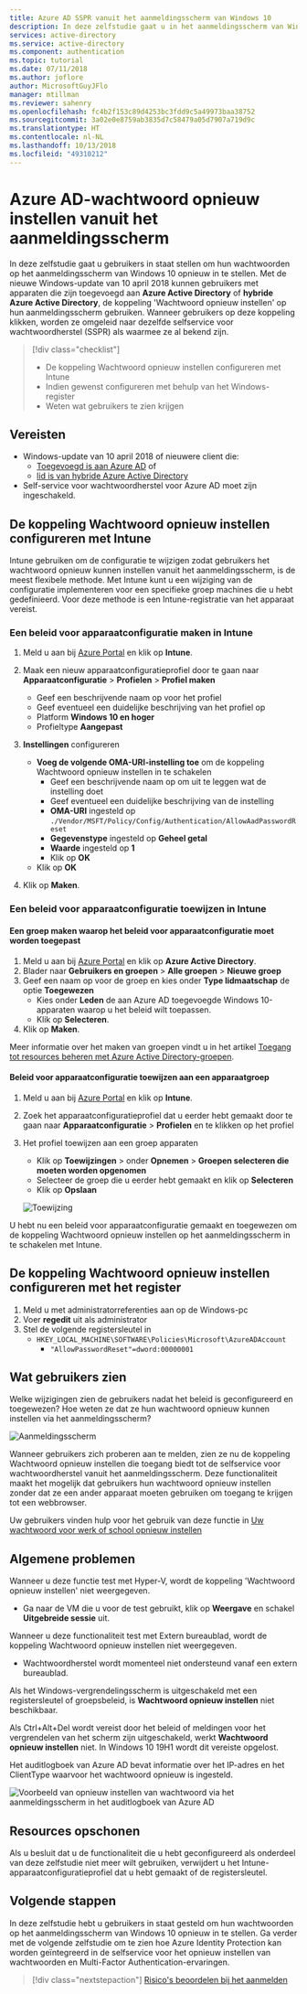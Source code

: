 ```yaml
---
title: Azure AD SSPR vanuit het aanmeldingsscherm van Windows 10
description: In deze zelfstudie gaat u in het aanmeldingsscherm van Windows 10 het opnieuw instellen van wachtwoorden inschakelen om zo het aantal telefonische hulpaanvragen naar de helpdesk te verminderen.
services: active-directory
ms.service: active-directory
ms.component: authentication
ms.topic: tutorial
ms.date: 07/11/2018
ms.author: joflore
author: MicrosoftGuyJFlo
manager: mtillman
ms.reviewer: sahenry
ms.openlocfilehash: fc4b2f153c89d4253bc3fdd9c5a49973baa38752
ms.sourcegitcommit: 3a02e0e8759ab3835d7c58479a05d7907a719d9c
ms.translationtype: HT
ms.contentlocale: nl-NL
ms.lasthandoff: 10/13/2018
ms.locfileid: "49310212"
---
```

# <a name="tutorial-azure-ad-password-reset-from-the-login-screen"></a>Azure AD-wachtwoord opnieuw instellen vanuit het aanmeldingsscherm

In deze zelfstudie gaat u gebruikers in staat stellen om hun wachtwoorden op het aanmeldingsscherm van Windows 10 opnieuw in te stellen. Met de nieuwe Windows-update van 10 april 2018 kunnen gebruikers met apparaten die zijn toegevoegd aan **Azure Active Directory** of **hybride Azure Active Directory**, de koppeling 'Wachtwoord opnieuw instellen' op hun aanmeldingsscherm gebruiken. Wanneer gebruikers op deze koppeling klikken, worden ze omgeleid naar dezelfde selfservice voor wachtwoordherstel (SSPR) als waarmee ze al bekend zijn.

> [!div class="checklist"]
> * De koppeling Wachtwoord opnieuw instellen configureren met Intune
> * Indien gewenst configureren met behulp van het Windows-register
> * Weten wat gebruikers te zien krijgen

## <a name="prerequisites"></a>Vereisten

* Windows-update van 10 april 2018 of nieuwere client die:
   * [Toegevoegd is aan Azure AD](../device-management-azure-portal.md) of 
   * [lid is van hybride Azure Active Directory](../device-management-hybrid-azuread-joined-devices-setup.md)
* Self-service voor wachtwoordherstel voor Azure AD moet zijn ingeschakeld.

## <a name="configure-reset-password-link-using-intune"></a>De koppeling Wachtwoord opnieuw instellen configureren met Intune

Intune gebruiken om de configuratie te wijzigen zodat gebruikers het wachtwoord opnieuw kunnen instellen vanuit het aanmeldingsscherm, is de meest flexibele methode. Met Intune kunt u een wijziging van de configuratie implementeren voor een specifieke groep machines die u hebt gedefinieerd. Voor deze methode is een Intune-registratie van het apparaat vereist.

### <a name="create-a-device-configuration-policy-in-intune"></a>Een beleid voor apparaatconfiguratie maken in Intune

1. Meld u aan bij [Azure Portal](https://portal.azure.com) en klik op **Intune**.
2. Maak een nieuw apparaatconfiguratieprofiel door te gaan naar **Apparaatconfiguratie** > **Profielen** > **Profiel maken**
   * Geef een beschrijvende naam op voor het profiel
   * Geef eventueel een duidelijke beschrijving van het profiel op
   * Platform **Windows 10 en hoger**
   * Profieltype **Aangepast**

3. **Instellingen** configureren
   * **Voeg de volgende OMA-URI-instelling toe** om de koppeling Wachtwoord opnieuw instellen in te schakelen
      * Geef een beschrijvende naam op om uit te leggen wat de instelling doet
      * Geef eventueel een duidelijke beschrijving van de instelling
      * **OMA-URI** ingesteld op `./Vendor/MSFT/Policy/Config/Authentication/AllowAadPasswordReset`
      * **Gegevenstype** ingesteld op **Geheel getal**
      * **Waarde** ingesteld op **1**
      * Klik op **OK**
   * Klik op **OK**
4. Klik op **Maken**.

### <a name="assign-a-device-configuration-policy-in-intune"></a>Een beleid voor apparaatconfiguratie toewijzen in Intune

#### <a name="create-a-group-to-apply-device-configuration-policy-to"></a>Een groep maken waarop het beleid voor apparaatconfiguratie moet worden toegepast

1. Meld u aan bij [Azure Portal](https://portal.azure.com) en klik op **Azure Active Directory**.
2. Blader naar **Gebruikers en groepen** > **Alle groepen** > **Nieuwe groep**
3. Geef een naam op voor de groep en kies onder **Type lidmaatschap** de optie **Toegewezen**
   * Kies onder **Leden** de aan Azure AD toegevoegde Windows 10-apparaten waarop u het beleid wilt toepassen.
   * Klik op **Selecteren**.
4. Klik op **Maken**.

Meer informatie over het maken van groepen vindt u in het artikel [Toegang tot resources beheren met Azure Active Directory-groepen](../fundamentals/active-directory-manage-groups.md).

#### <a name="assign-device-configuration-policy-to-device-group"></a>Beleid voor apparaatconfiguratie toewijzen aan een apparaatgroep

1. Meld u aan bij [Azure Portal](https://portal.azure.com) en klik op **Intune**.
2. Zoek het apparaatconfiguratieprofiel dat u eerder hebt gemaakt door te gaan naar **Apparaatconfiguratie** > **Profielen** en te klikken op het profiel
3. Het profiel toewijzen aan een groep apparaten 
   * Klik op **Toewijzingen** > onder **Opnemen** > **Groepen selecteren die moeten worden opgenomen**
   * Selecteer de groep die u eerder hebt gemaakt en klik op **Selecteren**
   * Klik op **Opslaan**

   ![Toewijzing][Assignment]

U hebt nu een beleid voor apparaatconfiguratie gemaakt en toegewezen om de koppeling Wachtwoord opnieuw instellen op het aanmeldingsscherm in te schakelen met Intune.

## <a name="configure-reset-password-link-using-the-registry"></a>De koppeling Wachtwoord opnieuw instellen configureren met het register

1. Meld u met administratorreferenties aan op de Windows-pc
2. Voer **regedit** uit als administrator
3. Stel de volgende registersleutel in
   * `HKEY_LOCAL_MACHINE\SOFTWARE\Policies\Microsoft\AzureADAccount`
      * `"AllowPasswordReset"=dword:00000001`

## <a name="what-do-users-see"></a>Wat gebruikers zien

Welke wijzigingen zien de gebruikers nadat het beleid is geconfigureerd en toegewezen? Hoe weten ze dat ze hun wachtwoord opnieuw kunnen instellen via het aanmeldingsscherm?

![Aanmeldingsscherm][LoginScreen]

Wanneer gebruikers zich proberen aan te melden, zien ze nu de koppeling Wachtwoord opnieuw instellen die toegang biedt tot de selfservice voor wachtwoordherstel vanuit het aanmeldingsscherm. Deze functionaliteit maakt het mogelijk dat gebruikers hun wachtwoord opnieuw instellen zonder dat ze een ander apparaat moeten gebruiken om toegang te krijgen tot een webbrowser.

Uw gebruikers vinden hulp voor het gebruik van deze functie in [Uw wachtwoord voor werk of school opnieuw instellen](../user-help/active-directory-passwords-update-your-own-password.md#reset-password-at-sign-in)

## <a name="common-issues"></a>Algemene problemen

Wanneer u deze functie test met Hyper-V, wordt de koppeling 'Wachtwoord opnieuw instellen' niet weergegeven.

* Ga naar de VM die u voor de test gebruikt, klik op **Weergave** en schakel **Uitgebreide sessie** uit.

Wanneer u deze functionaliteit test met Extern bureaublad, wordt de koppeling Wachtwoord opnieuw instellen niet weergegeven.

* Wachtwoordherstel wordt momenteel niet ondersteund vanaf een extern bureaublad.

Als het Windows-vergrendelingsscherm is uitgeschakeld met een registersleutel of groepsbeleid, is **Wachtwoord opnieuw instellen** niet beschikbaar.

Als Ctrl+Alt+Del wordt vereist door het beleid of meldingen voor het vergrendelen van het scherm zijn uitgeschakeld, werkt **Wachtwoord opnieuw instellen** niet. In Windows 10 19H1 wordt dit vereiste opgelost.

Het auditlogboek van Azure AD bevat informatie over het IP-adres en het ClientType waarvoor het wachtwoord opnieuw is ingesteld.

![Voorbeeld van opnieuw instellen van wachtwoord via het aanmeldingsscherm in het auditlogboek van Azure AD](media/tutorial-sspr-windows/windows-sspr-azure-ad-audit-log.png)

## <a name="clean-up-resources"></a>Resources opschonen

Als u besluit dat u de functionaliteit die u hebt geconfigureerd als onderdeel van deze zelfstudie niet meer wilt gebruiken, verwijdert u het Intune-apparaatconfiguratieprofiel dat u hebt gemaakt of de registersleutel.

## <a name="next-steps"></a>Volgende stappen

In deze zelfstudie hebt u gebruikers in staat gesteld om hun wachtwoorden op het aanmeldingsscherm van Windows 10 opnieuw in te stellen. Ga verder met de volgende zelfstudie om te zien hoe Azure Identity Protection kan worden geïntegreerd in de selfservice voor het opnieuw instellen van wachtwoorden en Multi-Factor Authentication-ervaringen.

> [!div class="nextstepaction"]
> [Risico's beoordelen bij het aanmelden](tutorial-risk-based-sspr-mfa.md)

[Assignment]: ./media/tutorial-sspr-windows/profile-assignment.png "Intune-beleid voor apparaatconfiguratie toewijzen aan een groep Windows 10-apparaten"
[LoginScreen]: ./media/tutorial-sspr-windows/logon-reset-password.png "De koppeling Wachtwoord opnieuw instellen op het aanmeldingsscherm van Windows 10"
